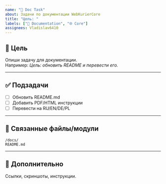 ```yaml
---
name: "📖 Doc Task"
about: Задачи по документации WebKurierCore
title: "Цель: "
labels: ["📖 Documentation", "🌐 Core"]
assignees: Vladislav6410
---
```


## 🎯 Цель
Опиши задачу для документации.  
Например: *Цель: обновить README и перевести его.*

---

## ✅ Подзадачи
- [ ] Обновить README.md
- [ ] Добавить PDF/HTML инструкции
- [ ] Перевести на RU/EN/DE/PL

---

## 📂 Связанные файлы/модули
`/docs/`  
`README.md`

---

## 📎 Дополнительно
Ссылки, скриншоты, инструкции.